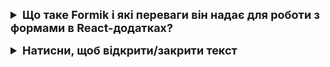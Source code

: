 <details style="margin-bottom: 15px;">
  <summary style="cursor: pointer; outline: none; font-weight: bold; font-size: 18px;">
    Що таке Formik і які переваги він надає для роботи з формами в React-додатках?
  </summary>
  <div style="padding: 10px; font-size: 16px;">
    <p>Formik - це бібліотека для керування формами у React-додатках. Вона надає зручні інструменти для створення та управління формами, дозволяючи розробникам легко виконувати завдання, пов'язані з управлінням станом форм, валідацією даних, обробкою подій та відправленням даних.</p>
  </div>
</details>
<details style="margin-bottom: 15px;">
  <summary style="cursor: pointer; outline: none; font-weight: bold; font-size: 18px;">
    Натисни, щоб відкрити/закрити текст
  </summary>
  <div style="padding: 10px; font-size: 16px;">
    <p>Основними компонентами Formik є:<br>
1. **`<Formik>`**: Це основний компонент, який обгортає вашу форму. Він приймає ряд опцій, таких як `initialValues` (початкові значення полів форми), `onSubmit` (функція, яка викликається при поданні форми), `validate` (функція для валідації форми) та інші. `<Formik>` надає контекст для всіх компонентів форми та керує їхнім станом.<br>
2. **`<Form>`**: Це компонент, який представляє собою HTML-форму. Він може бути вкладений у `<Formik>` і використовується для оголошення полів форми.<br>
3. **`<Field>`**: Цей компонент представляє собою поле введення або інший тип введення форми, такий як `<input>`, `<textarea>` або `<select>`. Він підтримує автоматичну обробку подій, валідацію та обробку помилок.<br>
4. **`<ErrorMessage>`**: Цей компонент використовується для відображення повідомлень про помилки, пов'язаних з конкретним полем форми. Він автоматично відображає помилки, які повернула функція валідації.<br>
5. **`useFormikContext`**: Цей хук дає доступ до контексту Formik з будь-якого місця в дереві компонентів, що обгортається `<Formik>`. Він дозволяє отримувати доступ до значень, методів та стану форми.<br>
Ці компоненти взаємодіють між собою таким чином:<br>
- `<Formik>` обгортає форму та надає контекст для всіх своїх дочірніх компонентів.<br>
- `<Form>` оголошує форму та може вміщувати в себе компоненти `<Field>`.<br>
- `<Field>` представляє поля введення або інші елементи форми, які автоматично інтегруються з контекстом Formik.<br>
- `<ErrorMessage>` відображає повідомлення про помилки для конкретного поля, яке валідується.<br>
- `useFormikContext` дозволяє компонентам отримати доступ до стану та методів Formik з будь-якого місця в дереві компонентів.<br>
Загалом, ці компоненти дозволяють ефективно створювати, управляти та валідувати форми в React-додатках з використанням Formik.
<pre>
    Formik
    initialValues={{ email: '', password: '' }}
    onSubmit={(values) => {
        console.log(values);
    }}
    >
    Form
        Field type="email" name="email" />
        Field type="password" name="password" />
        button type="submit">Submit button
    Form>
    Formik
</pre>
  </div>
</details>
<details style="margin-bottom: 15px;">
  <summary style="cursor: pointer; outline: none; font-weight: bold; font-size: 18px;">
    Як ви використовуєте валідацію форм у Formik? Які інструменти для валідації ви найчастіше використовуєте?
  </summary>
  <div style="padding: 10px; font-size: 16px;">
    <p>Валідація форм у Formik дозволяє перевіряти введені користувачем дані на предмет правильності та виводити повідомлення про помилки. Основними інструментами для валідації, які часто використовуються у Formik, є:<br>
1. **Функція валідації в атрибуті `validate` компонента `<Formik>`**: Ця функція приймає значення полів форми і повертає об'єкт, що містить повідомлення про помилки для кожного поля, якщо вони є. Ви можете використовувати будь-яку логіку валідації, яка вам потрібна, включаючи перевірку на пусте значення, правильний формат електронної адреси, мінімальну довжину тощо.<br>
<pre>
<Formik
  initialValues={{ email: '', password: '' }}
  onSubmit={(values) => {
    console.log(values);
  }}
  validate={(values) => {
    const errors = {};
    if (!values.email) {
      errors.email = 'Email is required';
    } else if (!isValidEmail(values.email)) {
      errors.email = 'Invalid email address';
    }
    if (!values.password) {
      errors.password = 'Password is required';
    } else if (values.password.length < 6) {
      errors.password = 'Password must be at least 6 characters long';
    }
    return errors;
  }}
>
</pre>
2. **Компонент `<ErrorMessage>` для відображення помилок**: Цей компонент використовується для автоматичного відображення повідомлень про помилки, пов'язаних з конкретним полем форми. Ви можете розмістити його поруч з кожним полем введення і вказати йому ім'я поля, яке він має відслідковувати.
<pre>
<Field type="email" name="email" />
<ErrorMessage name="email" component="div" />
</pre>
3. **Валідація в компонентах `<Field>` за допомогою атрибутів `validate` і `validateOnChange`**: Ви можете встановити логіку валідації безпосередньо в атрибуті `validate` компонента `<Field>` або використовувати атрибут `validateOnChange`, щоб автоматично запускати валідацію при зміні значення поля.
<pre>
<Field type="password" name="password" validate={validatePassword} />
</pre>
Для валідації в Formik ви можете використовувати будь-які інструменти, які вам зручні, включаючи власні функції валідації, регулярні вирази або сторонні бібліотеки, такі як Yup. Усі ці інструменти допоможуть забезпечити коректну та надійну валідацію введених даних у ваших формах.</p>
  </div>
</details>
